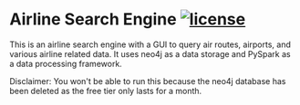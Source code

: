 # Airline Search Engine [![license](https://img.shields.io/github/license/DAVFoundation/captain-n3m0.svg?style=flat-square)](https://github.com/subhamb123/Airline-Search-Engine/blob/main/LICENSE)

This is an airline search engine with a GUI to query air routes, airports, and various airline related data. It uses neo4j as a data storage and PySpark as a data processing framework.

Disclaimer: You won't be able to run this because the neo4j database has been deleted as the free tier only lasts for a month.
